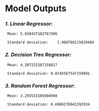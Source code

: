 # Model Outputs

### *_1. Linear Regressor:_*
	 Mean: 5.030437102767306

	 Standard deviation: 	1.060766115829484

### *_2. Decision Tree Regressor:_*
	 Mean: 4.207225187158817

	 Standard deviation: 0.8745567547159991
 
### *_3. Random Forest Regressor:_*
	 Mean: 3.293533105966908

	 Standard deviation: 0.6906276941392934
